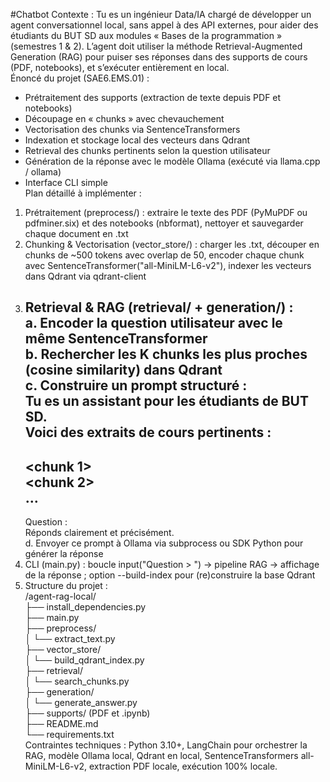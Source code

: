 #Chatbot
Contexte : Tu es un ingénieur Data/IA chargé de développer un agent conversationnel local, sans appel à des API externes, pour aider des étudiants du BUT SD aux modules « Bases de la programmation » (semestres 1 & 2). L’agent doit utiliser la méthode Retrieval-Augmented Generation (RAG) pour puiser ses réponses dans des supports de cours (PDF, notebooks), et s’exécuter entièrement en local.  
Énoncé du projet (SAE6.EMS.01) :  
- Prétraitement des supports (extraction de texte depuis PDF et notebooks)  
- Découpage en « chunks » avec chevauchement  
- Vectorisation des chunks via SentenceTransformers  
- Indexation et stockage local des vecteurs dans Qdrant  
- Retrieval des chunks pertinents selon la question utilisateur  
- Génération de la réponse avec le modèle Ollama (exécuté via llama.cpp / ollama)  
- Interface CLI simple  
Plan détaillé à implémenter :  
1. Prétraitement (preprocess/) : extraire le texte des PDF (PyMuPDF ou pdfminer.six) et des notebooks (nbformat), nettoyer et sauvegarder chaque document en .txt  
2. Chunking & Vectorisation (vector_store/) : charger les .txt, découper en chunks de ~500 tokens avec overlap de 50, encoder chaque chunk avec SentenceTransformer("all-MiniLM-L6-v2"), indexer les vecteurs dans Qdrant via qdrant-client  
3. Retrieval & RAG (retrieval/ + generation/) :  
   a. Encoder la question utilisateur avec le même SentenceTransformer  
   b. Rechercher les K chunks les plus proches (cosine similarity) dans Qdrant  
   c. Construire un prompt structuré :  
      Tu es un assistant pour les étudiants de BUT SD.  
      Voici des extraits de cours pertinents :  
      ---  
      <chunk 1>  
      <chunk 2>  
      …  
      ---  
      Question : <texte de la question>  
      Réponds clairement et précisément.  
   d. Envoyer ce prompt à Ollama via subprocess ou SDK Python pour générer la réponse  
4. CLI (main.py) : boucle input("Question > ") → pipeline RAG → affichage de la réponse ; option --build-index pour (re)construire la base Qdrant  
5. Structure du projet :  
/agent-rag-local/  
├── install_dependencies.py  
├── main.py  
├── preprocess/  
│   └── extract_text.py  
├── vector_store/  
│   └── build_qdrant_index.py  
├── retrieval/  
│   └── search_chunks.py  
├── generation/  
│   └── generate_answer.py  
├── supports/  (PDF et .ipynb)  
├── README.md  
└── requirements.txt  
Contraintes techniques : Python 3.10+, LangChain pour orchestrer la RAG, modèle Ollama local, Qdrant en local, SentenceTransformers all-MiniLM-L6-v2, extraction PDF locale, exécution 100% locale.  
